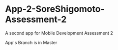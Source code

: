 # App-2-SoreShigomoto-Assessment-2

A second app for Mobile Development Assessment 2

App's Branch is in Master
